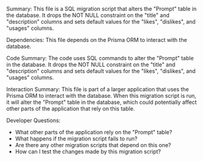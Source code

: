 Summary:
This file is a SQL migration script that alters the "Prompt" table in the database. It drops the NOT NULL constraint on the "title" and "description" columns and sets default values for the "likes", "dislikes", and "usages" columns.

Dependencies:
This file depends on the Prisma ORM to interact with the database.

Code Summary:
The code uses SQL commands to alter the "Prompt" table in the database. It drops the NOT NULL constraint on the "title" and "description" columns and sets default values for the "likes", "dislikes", and "usages" columns.

Interaction Summary:
This file is part of a larger application that uses the Prisma ORM to interact with the database. When this migration script is run, it will alter the "Prompt" table in the database, which could potentially affect other parts of the application that rely on this table.

Developer Questions:
- What other parts of the application rely on the "Prompt" table?
- What happens if the migration script fails to run?
- Are there any other migration scripts that depend on this one?
- How can I test the changes made by this migration script?